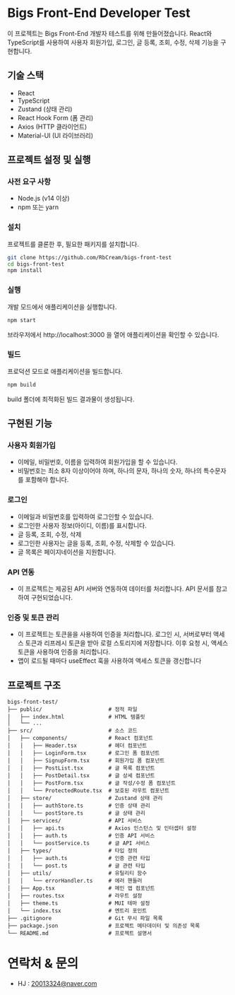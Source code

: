# Bigs Front-End Developer Test

이 프로젝트는 Bigs Front-End 개발자 테스트를 위해 만들어졌습니다. 
React와 TypeScript를 사용하여 
사용자 회원가입, 로그인, 글 등록, 조회, 수정, 삭제 기능을 구현합니다.

## 기술 스택

- React
- TypeScript
- Zustand (상태 관리)
- React Hook Form (폼 관리)
- Axios (HTTP 클라이언트)
- Material-UI (UI 라이브러리)



## 프로젝트 설정 및 실행

### 사전 요구 사항

- Node.js (v14 이상)
- npm 또는 yarn

### 설치

프로젝트를 클론한 후, 필요한 패키지를 설치합니다.

```bash
git clone https://github.com/RbCream/bigs-front-test
cd bigs-front-test
npm install
```

### 실행
개발 모드에서 애플리케이션을 실행합니다.
```bash
npm start
```
브라우저에서 http://localhost:3000 을 열어 애플리케이션을 확인할 수 있습니다.

### 빌드
프로덕션 모드로 애플리케이션을 빌드합니다.
```bash
npm build
```
build 폴더에 최적화된 빌드 결과물이 생성됩니다.



## 구현된 기능
### 사용자 회원가입
- 이메일, 비밀번호, 이름을 입력하여 회원가입을 할 수 있습니다.
- 비밀번호는 최소 8자 이상이어야 하며, 하나의 문자, 하나의 숫자, 하나의 특수문자를 포함해야 합니다.

### 로그인
- 이메일과 비밀번호를 입력하여 로그인할 수 있습니다.
- 로그인한 사용자 정보(아이디, 이름)를 표시합니다.
- 글 등록, 조회, 수정, 삭제
- 로그인한 사용자는 글을 등록, 조회, 수정, 삭제할 수 있습니다.
- 글 목록은 페이지네이션을 지원합니다.

### API 연동
- 이 프로젝트는 제공된 API 서버와 연동하여 데이터를 처리합니다. API 문서를 참고하여 구현되었습니다.

### 인증 및 토큰 관리
- 이 프로젝트는 토큰을을 사용하여 인증을 처리합니다. 
  로그인 시, 서버로부터 액세스 토큰과 리프레시 토큰을 받아 로컬 스토리지에 저장합니다. 
  이후 요청 시, 액세스 토큰을 사용하여 인증을 처리합니다.
- 앱이 로드될 때마다 useEffect 훅을 사용하여 액세스 토큰을 갱신합니다

## 프로젝트 구조
```
bigs-front-test/
├── public/                     # 정적 파일
│   ├── index.html              # HTML 템플릿
│   └── ...
├── src/                        # 소스 코드
│   ├── components/             # React 컴포넌트
│   │   ├── Header.tsx          # 헤더 컴포넌트
│   │   ├── LoginForm.tsx       # 로그인 폼 컴포넌트
│   │   ├── SignupForm.tsx      # 회원가입 폼 컴포넌트
│   │   ├── PostList.tsx        # 글 목록 컴포넌트
│   │   ├── PostDetail.tsx      # 글 상세 컴포넌트
│   │   ├── PostForm.tsx        # 글 작성/수정 폼 컴포넌트
│   │   └── ProtectedRoute.tsx  # 보호된 라우트 컴포넌트
│   ├── store/                  # Zustand 상태 관리
│   │   ├── authStore.ts        # 인증 상태 관리
│   │   └── postStore.ts        # 글 상태 관리
│   ├── services/               # API 서비스
│   │   ├── api.ts              # Axios 인스턴스 및 인터셉터 설정
│   │   ├── auth.ts             # 인증 API 서비스
│   │   └── postService.ts      # 글 API 서비스
│   ├── types/                  # 타입 정의
│   │   ├── auth.ts             # 인증 관련 타입
│   │   └── post.ts             # 글 관련 타입
│   ├── utils/                  # 유틸리티 함수
│   │   └── errorHandler.ts     # 에러 핸들러
│   ├── App.tsx                 # 메인 앱 컴포넌트
│   ├── routes.tsx              # 라우트 설정
│   ├── theme.ts                # MUI 테마 설정
│   └── index.tsx               # 엔트리 포인트
├── .gitignore                  # Git 무시 파일 목록
├── package.json                # 프로젝트 메타데이터 및 의존성 목록
└── README.md                   # 프로젝트 설명서
```
# 연락처 & 문의
- HJ : 20013324@naver.com
